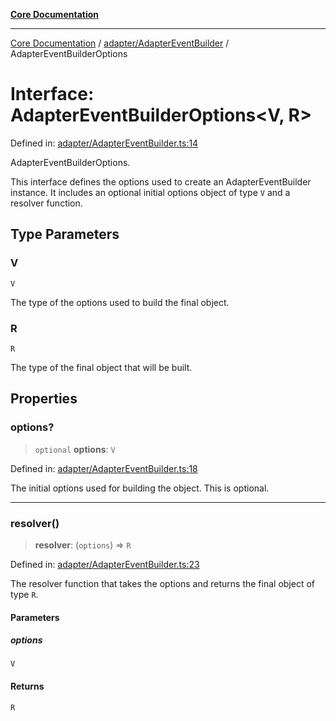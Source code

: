 [**Core Documentation**](../../../README.md)

***

[Core Documentation](../../../README.md) / [adapter/AdapterEventBuilder](../README.md) / AdapterEventBuilderOptions

# Interface: AdapterEventBuilderOptions\<V, R\>

Defined in: [adapter/AdapterEventBuilder.ts:14](https://github.com/stonemjs/core/blob/3581a30de158e951ead319c3cc6abead0be9639f/src/adapter/AdapterEventBuilder.ts#L14)

AdapterEventBuilderOptions.

This interface defines the options used to create an AdapterEventBuilder instance.
It includes an optional initial options object of type `V` and a resolver function.

## Type Parameters

### V

`V`

The type of the options used to build the final object.

### R

`R`

The type of the final object that will be built.

## Properties

### options?

> `optional` **options**: `V`

Defined in: [adapter/AdapterEventBuilder.ts:18](https://github.com/stonemjs/core/blob/3581a30de158e951ead319c3cc6abead0be9639f/src/adapter/AdapterEventBuilder.ts#L18)

The initial options used for building the object. This is optional.

***

### resolver()

> **resolver**: (`options`) => `R`

Defined in: [adapter/AdapterEventBuilder.ts:23](https://github.com/stonemjs/core/blob/3581a30de158e951ead319c3cc6abead0be9639f/src/adapter/AdapterEventBuilder.ts#L23)

The resolver function that takes the options and returns the final object of type `R`.

#### Parameters

##### options

`V`

#### Returns

`R`
